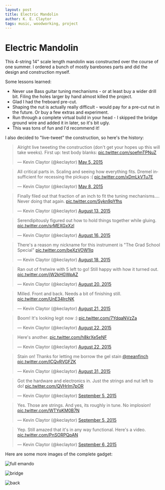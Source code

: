 ```yaml
---
layout: post
title: Electric Mandolin
author: K. E. Claytor
tags: music, woodworking, project
---
```


# Electric Mandolin

This 4-string 14" scale length mandolin was constructed over the course of one summer.
I ordered a bunch of mostly barebones parts and did the design and construction myself.

Some lessons learned:
- Never use Bass guitar tuning mechanisms - or at least buy a wider drill bit.
Filing the holes larger by hand almost killed the project.
- Glad I had the freboard pre-cut.
- Shaping the nut is actually really difficult - would pay for a pre-cut nut in the future.
Or buy a few extras and experiment.
- Run through a complete virtual build in your head - I skipped the bridge ground wire and added it in later, so it's bit ugly.
- This was tons of fun and I'd recommend it!

I also decided to "live-tweet" the construction, so here's the history:

<blockquote class="twitter-tweet" lang="en"><p lang="en" dir="ltr">Alright live tweeting the construction (don&#39;t get your hopes up this will take weeks). First up: test body blanks: <a href="http://t.co/soefmTPNuZ">pic.twitter.com/soefmTPNuZ</a></p>&mdash; Kevin Claytor (@keclaytor) <a href="https://twitter.com/keclaytor/status/595385167876857858">May 5, 2015</a></blockquote>
<script async src="//platform.twitter.com/widgets.js" charset="utf-8"></script>

<blockquote class="twitter-tweet" lang="en"><p lang="en" dir="ltr">All critical parts in. Scaling and seeing how everything fits. Dremel insufficient for recessing the pickups :( <a href="http://t.co/xDmLkVTu7E">pic.twitter.com/xDmLkVTu7E</a></p>&mdash; Kevin Claytor (@keclaytor) <a href="https://twitter.com/keclaytor/status/596465237429243904">May 8, 2015</a></blockquote>
<script async src="//platform.twitter.com/widgets.js" charset="utf-8"></script>

<blockquote class="twitter-tweet" lang="en"><p lang="en" dir="ltr">Finally filed out that fraction of an inch to fit the tuning mechanisms.... Never doing that again. <a href="http://t.co/Sykn9pYfhs">pic.twitter.com/Sykn9pYfhs</a></p>&mdash; Kevin Claytor (@keclaytor) <a href="https://twitter.com/keclaytor/status/631972172274237440">August 13, 2015</a></blockquote>
<script async src="//platform.twitter.com/widgets.js" charset="utf-8"></script>

<blockquote class="twitter-tweet" lang="en"><p lang="en" dir="ltr">Serendipitously figured out how to hold things together while gluing. <a href="http://t.co/srMEXGxXzl">pic.twitter.com/srMEXGxXzl</a></p>&mdash; Kevin Claytor (@keclaytor) <a href="https://twitter.com/keclaytor/status/633054158598373376">August 16, 2015</a></blockquote>
<script async src="//platform.twitter.com/widgets.js" charset="utf-8"></script>

<blockquote class="twitter-tweet" lang="en"><p lang="en" dir="ltr">There&#39;s a reason my nickname for this instrument is &quot;The Grad School Special&quot; <a href="http://t.co/beXzVOW1lq">pic.twitter.com/beXzVOW1lq</a></p>&mdash; Kevin Claytor (@keclaytor) <a href="https://twitter.com/keclaytor/status/633752392698228736">August 18, 2015</a></blockquote>
<script async src="//platform.twitter.com/widgets.js" charset="utf-8"></script>

<blockquote class="twitter-tweet" lang="en"><p lang="en" dir="ltr">Ran out of fretwire with 5 left to go! Still happy with how it turned out. <a href="http://t.co/jW2kHGWpAZ">pic.twitter.com/jW2kHGWpAZ</a></p>&mdash; Kevin Claytor (@keclaytor) <a href="https://twitter.com/keclaytor/status/634493955850280964">August 20, 2015</a></blockquote>
<script async src="//platform.twitter.com/widgets.js" charset="utf-8"></script>

<blockquote class="twitter-tweet" lang="en"><p lang="en" dir="ltr">Milled. Front and back. Needs a bit of finishing still. <a href="http://t.co/UnE34IrcNK">pic.twitter.com/UnE34IrcNK</a></p>&mdash; Kevin Claytor (@keclaytor) <a href="https://twitter.com/keclaytor/status/634833002086952960">August 21, 2015</a></blockquote>
<script async src="//platform.twitter.com/widgets.js" charset="utf-8"></script>

<blockquote class="twitter-tweet" lang="en"><p lang="en" dir="ltr">Boom! It&#39;s looking legit now :) <a href="http://t.co/7YdqaNVzZa">pic.twitter.com/7YdqaNVzZa</a></p>&mdash; Kevin Claytor (@keclaytor) <a href="https://twitter.com/keclaytor/status/635107633033252864">August 22, 2015</a></blockquote>
<script async src="//platform.twitter.com/widgets.js" charset="utf-8"></script>

<blockquote class="twitter-tweet" lang="en"><p lang="en" dir="ltr">Here&#39;s another. <a href="http://t.co/h8krXe5eNF">pic.twitter.com/h8krXe5eNF</a></p>&mdash; Kevin Claytor (@keclaytor) <a href="https://twitter.com/keclaytor/status/635115187817840640">August 22, 2015</a></blockquote>
<script async src="//platform.twitter.com/widgets.js" charset="utf-8"></script>

<blockquote class="twitter-tweet" lang="en"><p lang="en" dir="ltr">Stain on! Thanks for letting me borrow the gel stain <a href="https://twitter.com/meanfinch">@meanfinch</a> <a href="http://t.co/ICQvRVGFZK">pic.twitter.com/ICQvRVGFZK</a></p>&mdash; Kevin Claytor (@keclaytor) <a href="https://twitter.com/keclaytor/status/638152926595293185">August 31, 2015</a></blockquote>
<script async src="//platform.twitter.com/widgets.js" charset="utf-8"></script>

<blockquote class="twitter-tweet" lang="en"><p lang="en" dir="ltr">Got the hardware and electronics in. Just the strings and nut left to do! <a href="http://t.co/QVHrlm7pOR">pic.twitter.com/QVHrlm7pOR</a></p>&mdash; Kevin Claytor (@keclaytor) <a href="https://twitter.com/keclaytor/status/639966657335689216">September 5, 2015</a></blockquote>
<script async src="//platform.twitter.com/widgets.js" charset="utf-8"></script>

<blockquote class="twitter-tweet" lang="en"><p lang="en" dir="ltr">Yes. Those are strings. And yes, its roughly in tune. No implosion! <a href="http://t.co/WTYqKM0B7N">pic.twitter.com/WTYqKM0B7N</a></p>&mdash; Kevin Claytor (@keclaytor) <a href="https://twitter.com/keclaytor/status/639994524819943424">September 5, 2015</a></blockquote>
<script async src="//platform.twitter.com/widgets.js" charset="utf-8"></script>

<blockquote class="twitter-tweet" lang="en"><p lang="en" dir="ltr">Yep. Still amazed that it&#39;s in any way functional. Here&#39;s a video. <a href="http://t.co/PnSORPQpAN">pic.twitter.com/PnSORPQpAN</a></p>&mdash; Kevin Claytor (@keclaytor) <a href="https://twitter.com/keclaytor/status/640317040142778369">September 6, 2015</a></blockquote>
<script async src="//platform.twitter.com/widgets.js" charset="utf-8"></script>

Here are some more images of the complete gadget:

![full emando](images/emando/full.jpg)

![bridge](images/emando/bridge.jpg)

![back](images/emando/back.jpg)
